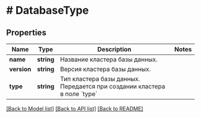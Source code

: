 # # DatabaseType

## Properties

Name | Type | Description | Notes
------------ | ------------- | ------------- | -------------
**name** | **string** | Название кластера базы данных. |
**version** | **string** | Версия кластера базы данных. |
**type** | **string** | Тип кластера базы данных. Передается при создании кластера в поле &#x60;type&#x60; |

[[Back to Model list]](../../README.md#models) [[Back to API list]](../../README.md#endpoints) [[Back to README]](../../README.md)
